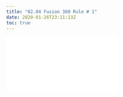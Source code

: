 ```yaml
---
title: "02.04 Fusion 360 Rule # 1"
date: 2020-01-26T23:11:13Z
toc: true
---
```


![Link to included file content](../../../../3d-modeling/fusion-360/fusion-360-rule-number-one.md)
